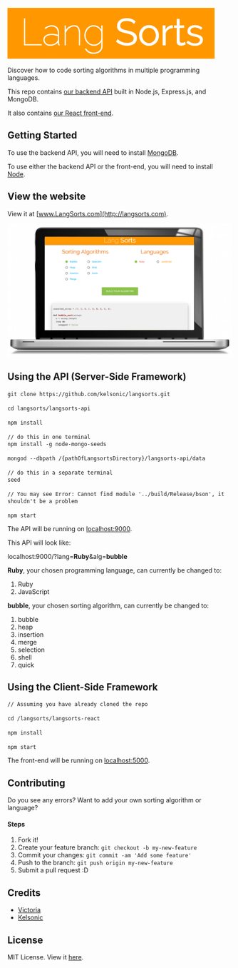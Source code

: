 ![Lang Sorts](/langsorts-react/public/images/readme-logo.png)

Discover how to code sorting algorithms in multiple programming languages.

This repo contains [our backend API](/langsorts-api) built in Node.js, Express.js, and MongoDB. 

It also contains [our React front-end](/langsorts-react).

## Getting Started

To use the backend API, you will need to install [MongoDB](https://www.mongodb.com/). 

To use either the backend API or the front-end, you will need to install [Node](https://nodejs.org/en/).

## View the website

View it at [www.LangSorts.com](http://langsorts.com).

![LangSorts example](/langsorts-react/public/images/readme-image.jpg)

## Using the API (Server-Side Framework)

```
git clone https://github.com/kelsonic/langsorts.git

cd langsorts/langsorts-api

npm install

// do this in one terminal
npm install -g node-mongo-seeds

mongod --dbpath /{pathOfLangsortsDirectory}/langsorts-api/data

// do this in a separate terminal
seed 

// You may see Error: Cannot find module '../build/Release/bson', it shouldn't be a problem

npm start
```

The API will be running on [localhost:9000](http://localhost:9000/).

This API will look like:

localhost:9000/?lang=**Ruby**&alg=**bubble**

**Ruby**, your chosen programming language, can currently be changed to:

1. Ruby
2. JavaScript

**bubble**, your chosen sorting algorithm, can currently be changed to:

1. bubble
2. heap
3. insertion
4. merge
5. selection
6. shell
7. quick

## Using the Client-Side Framework

```
// Assuming you have already cloned the repo

cd /langsorts/langsorts-react

npm install

npm start
```

The front-end will be running on [localhost:5000](http://localhost:5000/).

## Contributing

Do you see any errors? Want to add your own sorting algorithm or language?

#### Steps

1. Fork it!
2. Create your feature branch: `git checkout -b my-new-feature`
3. Commit your changes: `git commit -am 'Add some feature'`
4. Push to the branch: `git push origin my-new-feature`
5. Submit a pull request :D

## Credits

* [Victoria](https://github.com/vic8722)
* [Kelsonic](https://github.com/kelsonic)

## License
MIT License. View it [here](LICENSE).